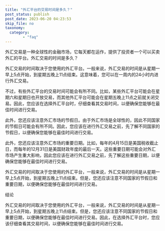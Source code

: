 ```yaml
---
title: "外汇平台的交易时间是多久？"
post_status: publish
post_date: 2023-06-20 04:23:53
skip_file: no
taxonomy:
  category:
        - "faq"
---
```


外汇交易是一种全球性的金融市场，它每天都在运作，提供了投资者一个可以买卖外汇的平台。外汇交易的时间是多久？

外汇交易的时间取决于您使用的外汇平台。一般来说，外汇交易的时间是从星期一早上5点开始，到星期五晚上11点结束。这意味着，您可以在一周内的24小时内进行外汇交易。

不过，有些外汇平台的交易时间可能会有所不同。比如，某些外汇平台可能会在星期六和星期日也开放交易，而其他外汇平台可能会在星期五晚上11点之前就关闭交易。因此，您应该在选择外汇平台时，仔细查看其交易时间，以便确保您能够在最佳时间进行交易。

此外，您还应该注意外汇市场的节假日。由于外汇市场是全球性的，因此不同国家的节假日可能会有所不同。因此，您应该在进行外汇交易之前，先了解不同国家的节假日，以便确保您能够在最佳时间进行交易。

此外，您还应该注意外汇市场的重要日期。比如，每年的4月15日是美国税收截止日，而每年的12月31日是美国财政年度的最后一天。这些重要日期可能会对外汇市场产生重大影响，因此您应该在进行外汇交易之前，先了解这些重要日期，以便确保您能够在最佳时间进行交易。

外汇交易的时间取决于您使用的外汇平台，一般来说，外汇交易的时间是从星期一早上5点开始，到星期五晚上11点结束。但是，您还应该注意不同国家的节假日和重要日期，以便确保您能够在最佳时间进行交易。

结论

外汇交易的时间取决于您使用的外汇平台，一般来说，外汇交易的时间是从星期一早上5点开始，到星期五晚上11点结束。但是，您还应该注意不同国家的节假日和重要日期，以便确保您能够在最佳时间进行交易。因此，在选择外汇平台时，您应该仔细查看其交易时间，以便确保您能够在最佳时间进行交易。
